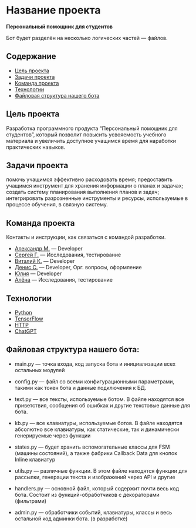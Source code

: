 # Название проекта
**Персональный помощник для студентов**

Бот будет разделён на несколько логических частей — файлов.

## Содержание
- [Цель проекта](#Цель-проекта)
- [Задачи проекта](#Задачи-проекта)
- [Команда проекта](#Команда-проекта)
- [Технологии](#Технологии)
- [Файловая структура нашего бота](#Файловая-структура-нашего-бота)

## Цель проекта
Разработка программного продукта “Персональный помощник для студентов”, который позволит повысить усвояемость учебного материала и увеличить доступное учащимся время для наработки практических навыков.

## Задачи проекта
помочь учащимся эффективно расходовать время;
предоставить учащимся инструмент для хранения информации о планах и задачах;
создать систему планирования выполнения планов и задач;
интегрировать разрозненные инструменты и ресурсы, используемые в процессе обучения, в связную систему.
 
## Команда проекта
Контакты и инструкции, как связаться с командой разработки.

- [Александр М.](tg://abc) — Developer
- [Сергей Г.](tg://abc) — Исследования, тестирование
- [Виталий К.](tg://abc) — Developer
- [Денис С.](tg://abc) — Developer, Орг. вопросы, оформление
- [Юлия](tg://abc) — Developer
- [Алёна](tg://abc) — Исследования, тестирование

 ## Технологии
- [Python](https://www.python.org/)
- [TensorFlow](https://www.tensorflow.org/?hl=ru)
- [HTTP](https://developer.mozilla.org/ru/docs/Web/HTTP/Overview)
- [ChatGPT](https://chat.openai.com/)

## Файловая структура нашего бота:
- main.py — точка входа, код запуска бота и инициализации всех остальных модулей

- config.py — файл со всеми конфигурационными параметрами, такими как токен бота и данные подключения к БД.

- text.py — все тексты, используемые ботом. В файле находятся все приветствия, сообщения об ошибках и другие текстовые данные для бота. 

- kb.py — все клавиатуры, используемые ботов. В файле находятся абсолютно все клавиатуры, как статические, так и динамически генерируемые через функции

- states.py — будет хранить вспомогательные классы для FSM (машины состояний), а также фабрики Callback Data для кнопок Inline клавиатур

- utils.py — различные функции. В этом файле находятся функции для рассылки, генерации текста и изображений через API и другие

- handlers.py — основной файл, который содержит почти весь код бота. Состоит из функций-обработчиков с декораторами (фильтрами)

- admin.py — обработчики событий, клавиатуры, классы и весь остальной код админки бота. (в разработке)

